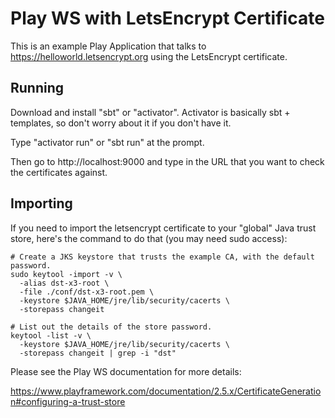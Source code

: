# Play WS with LetsEncrypt Certificate

This is an example Play Application that talks to https://helloworld.letsencrypt.org using the LetsEncrypt certificate.

## Running

Download and install "sbt" or "activator".  Activator is basically sbt + templates, so don't worry about it if you don't have it.

Type "activator run" or "sbt run" at the prompt.

Then go to http://localhost:9000 and type in the URL that you want to check the certificates against.

## Importing

If you need to import the letsencrypt certificate to your "global" Java trust store, here's the command to do that (you may need sudo access):

```
# Create a JKS keystore that trusts the example CA, with the default password.
sudo keytool -import -v \
  -alias dst-x3-root \
  -file ./conf/dst-x3-root.pem \
  -keystore $JAVA_HOME/jre/lib/security/cacerts \
  -storepass changeit

# List out the details of the store password.
keytool -list -v \
  -keystore $JAVA_HOME/jre/lib/security/cacerts \
  -storepass changeit | grep -i "dst"
```

Please see the Play WS documentation for more details:

https://www.playframework.com/documentation/2.5.x/CertificateGeneration#configuring-a-trust-store
